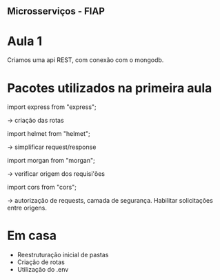 ## Microsserviços - FIAP

# Aula 1

Criamos uma api REST, com conexão com o mongodb.

# Pacotes utilizados na primeira aula

import express from "express";

-> criação das rotas

import helmet from "helmet";

-> simplificar request/response

import morgan from "morgan";

-> verificar origem dos requisi'ões

import cors from "cors";

-> autorização de requests, camada de segurança. Habilitar solicitações entre origens.

# Em casa

- Reestruturação inicial de pastas
- Criação de rotas
- Utilização do .env

